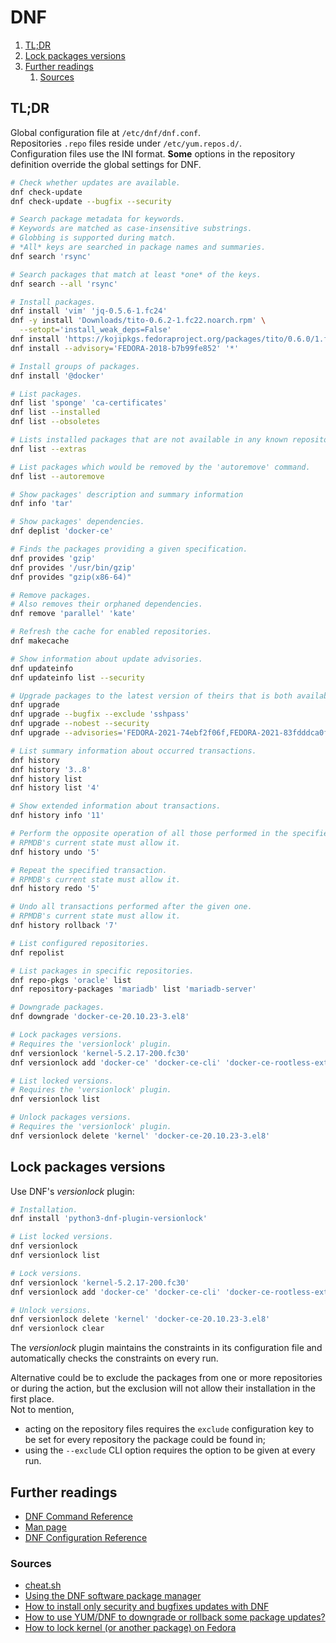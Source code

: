 # DNF

1. [TL;DR](#tldr)
1. [Lock packages versions](#lock-packages-versions)
1. [Further readings](#further-readings)
   1. [Sources](#sources)

## TL;DR

Global configuration file at `/etc/dnf/dnf.conf`.<br/>
Repositories `.repo` files reside under `/etc/yum.repos.d/`.<br/>
Configuration files use the INI format. **Some** options in the repository definition override the global settings for
DNF.

```sh
# Check whether updates are available.
dnf check-update
dnf check-update --bugfix --security

# Search package metadata for keywords.
# Keywords are matched as case-insensitive substrings.
# Globbing is supported during match.
# *All* keys are searched in package names and summaries.
dnf search 'rsync'

# Search packages that match at least *one* of the keys.
dnf search --all 'rsync'

# Install packages.
dnf install 'vim' 'jq-0.5.6-1.fc24'
dnf -y install 'Downloads/tito-0.6.2-1.fc22.noarch.rpm' \
  --setopt='install_weak_deps=False'
dnf install 'https://kojipkgs.fedoraproject.org/packages/tito/0.6.0/1.fc22/noarch/tito-0.6.0-1.fc22.noarch.rpm'
dnf install --advisory='FEDORA-2018-b7b99fe852' '*'

# Install groups of packages.
dnf install '@docker'

# List packages.
dnf list 'sponge' 'ca-certificates'
dnf list --installed
dnf list --obsoletes

# Lists installed packages that are not available in any known repository.
dnf list --extras

# List packages which would be removed by the 'autoremove' command.
dnf list --autoremove

# Show packages' description and summary information
dnf info 'tar'

# Show packages' dependencies.
dnf deplist 'docker-ce'

# Finds the packages providing a given specification.
dnf provides 'gzip'
dnf provides '/usr/bin/gzip'
dnf provides "gzip(x86-64)"

# Remove packages.
# Also removes their orphaned dependencies.
dnf remove 'parallel' 'kate'

# Refresh the cache for enabled repositories.
dnf makecache

# Show information about update advisories.
dnf updateinfo
dnf updateinfo list --security

# Upgrade packages to the latest version of theirs that is both available and resolvable.
dnf upgrade
dnf upgrade --bugfix --exclude 'sshpass'
dnf upgrade --nobest --security
dnf upgrade --advisories='FEDORA-2021-74ebf2f06f,FEDORA-2021-83fdddca0f'

# List summary information about occurred transactions.
dnf history
dnf history '3..8'
dnf history list
dnf history list '4'

# Show extended information about transactions.
dnf history info '11'

# Perform the opposite operation of all those performed in the specified one.
# RPMDB's current state must allow it.
dnf history undo '5'

# Repeat the specified transaction.
# RPMDB's current state must allow it.
dnf history redo '5'

# Undo all transactions performed after the given one.
# RPMDB's current state must allow it.
dnf history rollback '7'

# List configured repositories.
dnf repolist

# List packages in specific repositories.
dnf repo-pkgs 'oracle' list
dnf repository-packages 'mariadb' list 'mariadb-server'

# Downgrade packages.
dnf downgrade 'docker-ce-20.10.23-3.el8'

# Lock packages versions.
# Requires the 'versionlock' plugin.
dnf versionlock 'kernel-5.2.17-200.fc30'
dnf versionlock add 'docker-ce' 'docker-ce-cli' 'docker-ce-rootless-extras'

# List locked versions.
# Requires the 'versionlock' plugin.
dnf versionlock list

# Unlock packages versions.
# Requires the 'versionlock' plugin.
dnf versionlock delete 'kernel' 'docker-ce-20.10.23-3.el8'
```

## Lock packages versions

Use DNF's _versionlock_ plugin:

```sh
# Installation.
dnf install 'python3-dnf-plugin-versionlock'
```

```sh
# List locked versions.
dnf versionlock
dnf versionlock list

# Lock versions.
dnf versionlock 'kernel-5.2.17-200.fc30'
dnf versionlock add 'docker-ce' 'docker-ce-cli' 'docker-ce-rootless-extras'

# Unlock versions.
dnf versionlock delete 'kernel' 'docker-ce-20.10.23-3.el8'
dnf versionlock clear
```

The _versionlock_ plugin maintains the constraints in its configuration file and automatically checks the constraints on every run.

Alternative could be to exclude the packages from one or more repositories or during the action, but the exclusion will not allow their installation in the first place.<br/>
Not to mention,

- acting on the repository files requires the `exclude` configuration key to be set for every repository the package could be found in;
- using the `--exclude` CLI option requires the option to be given at every run.

## Further readings

- [DNF Command Reference]
- [Man page]
- [DNF Configuration Reference]

### Sources

- [cheat.sh]
- [Using the DNF software package manager]
- [How to install only security and bugfixes updates with DNF]
- [How to use YUM/DNF to downgrade or rollback some package updates?]
- [How to lock kernel (or another package) on Fedora]

<!--
  References
  -->

<!-- In-article sections -->
<!-- Upstream -->
[dnf command reference]: https://dnf.readthedocs.io/en/latest/command_ref.html
[dnf configuration reference]: https://dnf.readthedocs.io/en/latest/conf_ref.html
[using the dnf software package manager]: https://docs.fedoraproject.org/en-US/quick-docs/dnf/

<!-- Others -->
[cheat.sh]: https://cheat.sh/dnf
[how to install only security and bugfixes updates with dnf]: https://fedoramagazine.org/how-to-install-only-security-and-bugfixes-updates-with-dnf/
[how to lock kernel (or another package) on fedora]: https://robbinespu.gitlab.io/posts/locking-package-fedora/
[how to use yum/dnf to downgrade or rollback some package updates?]: https://access.redhat.com/solutions/29617
[man page]: https://man7.org/linux/man-pages/man8/dnf.8.html
